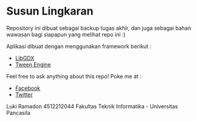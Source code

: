 # Susun Lingkaran

Repository ini dibuat sebagai backup tugas akhir, dan juga sebagai bahan wawasan bagi siapapun yang melihat repo ini :)


Aplikasi dibuat dengan menggunakan framework berikut : 

* [LibGDX](https://libgdx.badlogicgames.com/)
* [Tween Engine](https://code.google.com/p/java-universal-tween-engine/)


Feel free to ask anything about this repo! Poke me at : 

* [Facebook](https://www.facebook.com/luki.rompis)
* [Twitter](https://twitter.com/thekucays)



Luki Ramadon
4512212044
Fakultas Teknik Informatika - Universitas Pancasila
